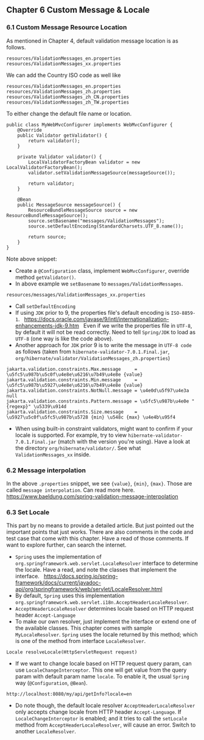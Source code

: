 ## Chapter 6 Custom Message & Locale

### 6.1 Custom Message Resource Location
As mentioned in Chapter 4, default validation message location is as follows.
```
resources/ValidationMessages_en.properties
resources/ValidationMessages_xx.properties
```
We can add the Country ISO code as well like
```
resources/ValidationMessages_en.properties
resources/ValidationMessages_zh.properties
resources/ValidationMessages_zh_CN.properties
resources/ValidationMessages_zh_TW.properties
```
To either change the default file name or location.
```
public class MyWebMvcConfigurer implements WebMvcConfigurer {
    @Override
    public Validator getValidator() {
        return validator();
    }

    private Validator validator() {
        LocalValidatorFactoryBean validator = new LocalValidatorFactoryBean();
        validator.setValidationMessageSource(messageSource());

        return validator;
    }

    @Bean
    public MessageSource messageSource() {
        ResourceBundleMessageSource source = new ResourceBundleMessageSource();
        source.setBasename("messages/ValidationMessages");
        source.setDefaultEncoding(StandardCharsets.UTF_8.name());

        return source;
    }
}
```
Note above snippet:
* Create a `@Configuration` class, implement `WebMvcConfigurer`, override method `getValidator()`.
* In above example we `setBasename` to `messages/ValidationMessages`.
```
resources/messages/ValidationMessages_xx.properties
```
* Call `setDefaultEncoding`
* If using `JDK` prior to 9, the properties file's default encoding is `ISO-8859-1`.  
https://docs.oracle.com/javase/9/intl/internationalization-enhancements-jdk-9.htm  
Even if we write the properties file in `UTF-8`, by default it will not be read correctly.
Need to tell `Spring/JDK` to load as `UTF-8` (one way is like the code above).
* Another approach for `JDK` prior 9 is to write the message in `UTF-8 code` as follows
(taken from `hibernate-validator-7.0.1.Final.jar`, `org/hibernate/validator/ValidationMessages_zh.properties`)
```
jakarta.validation.constraints.Max.message     = \u5fc5\u987b\u5c0f\u4e8e\u6216\u7b49\u4e8e {value}
jakarta.validation.constraints.Min.message     = \u5fc5\u987b\u5927\u4e8e\u6216\u7b49\u4e8e {value}
jakarta.validation.constraints.NotNull.message = \u4e0d\u5f97\u4e3a null
jakarta.validation.constraints.Pattern.message = \u5fc5\u987b\u4e0e "{regexp}" \u5339\u914d
jakarta.validation.constraints.Size.message    = \u5927\u5c0f\u5fc5\u987b\u5728 {min} \u548c {max} \u4e4b\u95f4
```
* When using built-in constraint validators, might want to confirm if your locale is supported.
For example, try to view `hibernate-validator-7.0.1.Final.jar` (match with the version you're using).
Have a look at the directory `org/hibernate/validator/`.
See what `ValidationMessages_xx` inside.


### 6.2 Message interpolation
In the above `.properties` snippet, we see `{value}`, `{min}`, `{max}`.
Those are called `message interpolation`.
Can read more here.  
https://www.baeldung.com/spring-validation-message-interpolation


### 6.3 Set Locale
This part by no means to provide a detailed article.
But just pointed out the important points that just works.
There are also comments in the code and test case that come with this chapter.
Have a read of those comments.
If want to explore further, can search the internet.
* `Spring` uses the implementation of `org.springframework.web.servlet.LocaleResolver` interface to determine the locale.
Have a read, and note the classes that implement the interface.  
https://docs.spring.io/spring-framework/docs/current/javadoc-api/org/springframework/web/servlet/LocaleResolver.html
* By default, `Spring` uses this implementation `org.springframework.web.servlet.i18n.AcceptHeaderLocaleResolver`.
* `AcceptHeaderLocaleResolver` determines locale based on HTTP request header `Accept-Language`
* To make our own resolver, just implement the interface or extend one of the available classes.
This chapter comes with sample `MyLocaleResolver`.
`Spring` uses the locale returned by this method; which is one of the method from interface `LocaleResolver`.
```
Locale resolveLocale(HttpServletRequest request)
```
* If we want to change locale based on HTTP request query param, can use `LocaleChangeInterceptor`.
This one will get value from the query param with default param name `locale`.
To enable it, the usual `Spring` way (`@Configuration`, `@Bean`).
```
http://localhost:8080/my/api/getInfo?locale=en
```
* Do note though, the default locale resolver `AcceptHeaderLocaleResolver` only accepts change locale from HTTP header `Accept-Language`.
If `LocaleChangeInterceptor` is enabled; and it tries to call the `setLocale` method from `AcceptHeaderLocaleResolver`, will cause an error.
Switch to another `LocaleResolver`.
